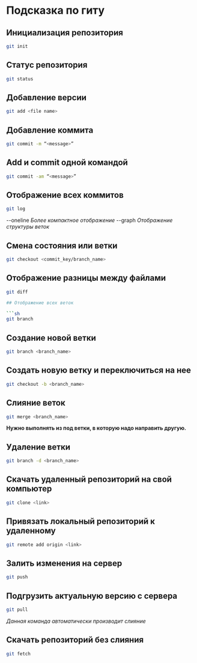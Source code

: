 # Подсказка по гиту

## Инициализация репозитория

```sh
git init
```

## Статус репозитория

```sh
git status
```

## Добавление версии

```sh
git add <file name> 
```

## Добавление коммита

```sh
git commit -m “<message>”
```

## Add и commit одной командой

```sh
git commit -am “<message>” 
```

## Отображение всех коммитов

```sh
git log
```
--oneline *Более компактное отображение*
--graph *Отображение структуры веток*

## Смена состояния или ветки

```sh
git checkout <commit_key/branch_name>
```

## Отображение разницы между файлами

```sh
git diff

## Отображение всех веток

```sh
git branch
```

## Создание новой ветки

```sh
git branch <branch_name>
```

## Создать новую ветку и переключиться на нее

```sh
git checkout -b <branch_name>
```

## Слияние веток

```sh
git merge <branch_name>
```
**Нужно выполнять из под ветки, в которую надо направить другую.**

## Удаление ветки

```sh
git branch -d <branch_name>
```

## Скачать удаленный репозиторий на свой компьютер

```sh
git clone <link>
```

## Привязать локальный репозиторий к удаленному

```sh
git remote add origin <link>
```

## Залить изменения на сервер

```sh
git push
```

## Подгрузить актуальную версию с сервера

```sh
git pull
```
*Данная команда автоматически производит слияние*

## Скачать репозиторий без слияния

```sh
git fetch
```


